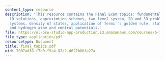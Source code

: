 ```yaml
---
content_type: resource
description: 'This resource contains the Final Exam topics: fundamentals of quantum,
  1D solutions, approximtion schemes, two level system, 2D and 3D problems, coupled
  systems, density of states, application of fermi''s golden rule, statistical mechanics
  and hydrogen atom and central potentials.'
file: https://ol-ocw-studio-app-production.s3.amazonaws.com/courses/6-728-applied-quantum-and-statistical-physics-fall-2006/7087ad38f7c0f9c482c2d627b88fa27a_final_topics.pdf
file_type: application/pdf
resourcetype: Document
title: final_topics.pdf
uid: 7087ad38-f7c0-f9c4-82c2-d627b88fa27a
---
```

